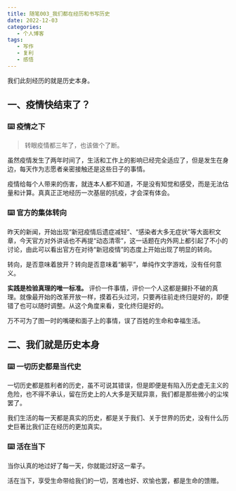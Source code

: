 ```yaml
---
title: 随笔003_我们都在经历和书写历史
date: 2022-12-03 
categories:
   - 个人博客
tags: 
   - 写作
   - 复利
   - 感悟
---
```

我们此刻经历的就是历史本身。
<!-- more -->

## 一、疫情快结束了？

### ⌨️ 疫情之下
>
> 转眼疫情都三年了，也该做个了断。

虽然疫情发生了两年时间了，生活和工作上的影响已经完全适应了，但是发生在身边，每天作为志愿者亲密接触还是这些日子的事情。

疫情给每个人带来的伤害，就连本人都不知道，不是没有知觉和感受，而是无法估量和计算。真真正正地经历一次基层的抗疫，才会深有体会。

### ⌨️ 官方的集体转向

昨天的新闻，开始出现“新冠疫情后遗症减轻”、“感染者大多无症状”等大面积文章，今天官方对外讲话也不再提“动态清零”，这一话题在内外网上都引起了不小的讨论，由此可以看出官方在对待“新冠疫情”的态度上开始出现了明显的转向。

转向，是否意味着放开？转向是否意味着“躺平”，单纯作文字游戏，没有任何意义。

**实践是检验真理的唯一标准。** 评价一件事情，评价一个人这都是攧扑不破的真理。就像最开始的改革开放一样，摸着石头过河，只要再往前走终归是好的，即便错了也可以随时调整。从这个角度来看，变化终归是好的。

万不可为了图一时的嘴硬和面子上的事情，误了百姓的生命和幸福生活。

## 二、我们就是历史本身

### ⌨️ 一切历史都是当代史

一切历史都是胜利者的历史，虽不可说其错误，但是即便是有陷入历史虚无主义的危险，也不得不承认，留在历史上的人大多是天赋异禀，我们都是那些微小的尘埃罢了。

我们生活的每一天都是真实的历史，都是关于我们、关于世界的历史，没有什么历史巨著比我们正在经历的更加真实。

### ⌨️  活在当下

当你认真的地过好了每一天，你就能过好这一辈子。

活在当下，享受生命带给我们的一切，苦难也好、欢愉也罢，都是生命的馈赠。
